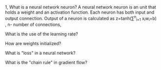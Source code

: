 1, What is a neural network neuron?
      A neural network neuron is an unit that holds a weight and an activation function. 
      Each neuron has both input and output connection. 
      Output of a neuron is calculated as
      z=tanh(∑<sup>n</sup><sub>i=1</sub> x<sub>i</sub>w<sub>i</sub>+b)  , n- number of connections, 


What is the use of the learning rate?



How are weights initialized?



What is "loss" in a neural network?



What is the "chain rule" in gradient flow?



